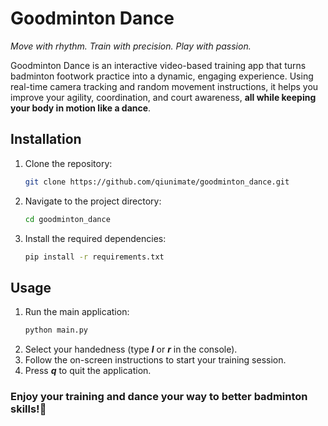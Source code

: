 # Goodminton Dance

*Move with rhythm. Train with precision. Play with passion.*

Goodminton Dance is an interactive video-based training app that turns badminton footwork practice into a dynamic, engaging experience. Using real-time camera tracking and random movement instructions, it helps you improve your agility, coordination, and court awareness, **all while keeping your body in motion like a dance**.

## Installation
1. Clone the repository:
   ```bash
   git clone https://github.com/qiunimate/goodminton_dance.git
   ```
2. Navigate to the project directory:
   ```bash
   cd goodminton_dance
   ```
3. Install the required dependencies:
   ```bash
   pip install -r requirements.txt
   ```

## Usage
1. Run the main application:
   ```bash
   python main.py
   ```
2. Select your handedness (type ***l*** or ***r*** in the console).
3. Follow the on-screen instructions to start your training session.
4. Press ***q*** to quit the application.


### Enjoy your training and dance your way to better badminton skills!🏸